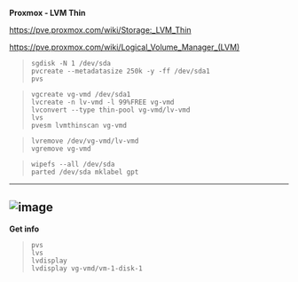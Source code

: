 **Proxmox - LVM Thin**  

https://pve.proxmox.com/wiki/Storage:_LVM_Thin  

https://pve.proxmox.com/wiki/Logical_Volume_Manager_(LVM)  


> `sgdisk -N 1 /dev/sda`  
> `pvcreate --metadatasize 250k -y -ff /dev/sda1`  
> `pvs`  

> `vgcreate vg-vmd /dev/sda1`  
> `lvcreate -n lv-vmd -l 99%FREE vg-vmd`  
> `lvconvert --type thin-pool vg-vmd/lv-vmd`  
> `lvs`  
> `pvesm lvmthinscan vg-vmd`  

> `lvremove /dev/vg-vmd/lv-vmd`  
> `vgremove vg-vmd`  

> `wipefs --all /dev/sda`  
> `parted /dev/sda mklabel gpt`  

---
![image](https://github.com/user-attachments/assets/31f28b5b-0844-41a2-abd0-d61efb532ed1)  
---

**Get info**  

> `pvs`  
> `lvs`  
> `lvdisplay`  
> `lvdisplay vg-vmd/vm-1-disk-1`  
